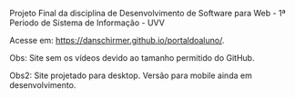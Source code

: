 Projeto Final da disciplina de Desenvolvimento de Software para Web - 1ª Periodo de Sistema de Informação - UVV

Acesse em: https://danschirmer.github.io/portaldoaluno/.

Obs: Site sem os vídeos devido ao tamanho permitido do GitHub.

Obs2: Site projetado para desktop. Versão para mobile ainda em desenvolvimento.
